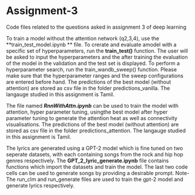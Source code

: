 # Assignment-3
Code files related to the questions asked in assignment 3 of deep learning

To train a model without the attention network (q2,3,4), use the **train_test_model.ipynb ** file.
To crerate and evaluate amodel with a specific set of hyperparameters, run the **train_test()** function. The user will be asked to input the hyperparameters and the after training the evaluation of the model in the validation and the test set is displayed. To perform a hyperparameter search, run the train_wandb_sweep() function. Please make sure that the hyperparameter ranges and the sweep configurations are entered before hand. 
The predictions of the best model (without attention) are stored as csv file in the folder predictions_vanilla. The langauge studied in this assignment is Tamil.


The file named ***RnnWithAttn.ipynb*** can be used to train the model with attention, hyper parameter tuning, usingthe best model after hyper parameter tuning to generate the attention heat as well as connectivity visualisations. The predictions of the best model (without attention) are stored as csv file in the folder predictions_attention. The langauge studied in this assignment is Tamil.



The lyrics are generated using a GPT-2 model which is fine tuned on two seperate datasets, with each containing songs from the rock and hip hop genres respectively. The **GPT_2_lyric_generate.ipynb** file contains functions which import the datasets and train the model. The last two code cells can be used to generate songs by providing a desirable prompt. 
Note- The run_clm and run_generate files are used to train the gpt-2 model and generate lyrics respectively.
